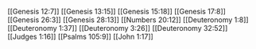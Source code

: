 [[Genesis 12:7]]
[[Genesis 13:15]]
[[Genesis 15:18]]
[[Genesis 17:8]]
[[Genesis 26:3]]
[[Genesis 28:13]]
[[Numbers 20:12]]
[[Deuteronomy 1:8]]
[[Deuteronomy 1:37]]
[[Deuteronomy 3:26]]
[[Deuteronomy 32:52]]
[[Judges 1:16]]
[[Psalms 105:9]]
[[John 1:17]]

